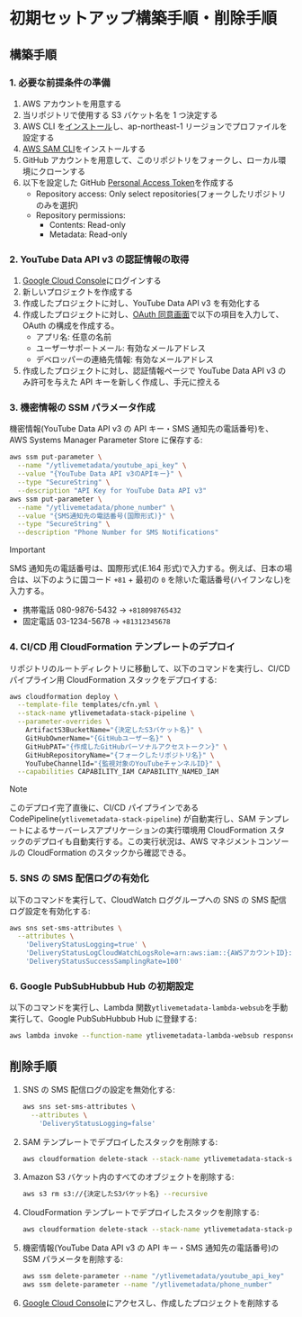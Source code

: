 # 初期セットアップ構築手順・削除手順

## 構築手順

### 1. 必要な前提条件の準備

1. AWS アカウントを用意する
2. 当リポジトリで使用する S3 バケット名を 1 つ決定する
3. AWS CLI を[インストール](https://docs.aws.amazon.com/cli/latest/userguide/getting-started-install.html)し、ap-northeast-1 リージョンでプロファイルを設定する
4. [AWS SAM CLI](https://docs.aws.amazon.com/serverless-application-model/latest/developerguide/install-sam-cli.html)をインストールする
5. GitHub アカウントを用意して、このリポジトリをフォークし、ローカル環境にクローンする
6. 以下を設定した GitHub [Personal Access Token](https://github.com/settings/personal-access-tokens)を作成する
   - Repository access: Only select repositories(フォークしたリポジトリのみを選択)
   - Repository permissions:
     - Contents: Read-only
     - Metadata: Read-only

### 2. YouTube Data API v3 の認証情報の取得

1. [Google Cloud Console](https://console.cloud.google.com/)にログインする
2. 新しいプロジェクトを作成する
3. 作成したプロジェクトに対し、YouTube Data API v3 を有効化する
4. 作成したプロジェクトに対し、[OAuth 同意画面](https://console.cloud.google.com/apis/credentials/consent)で以下の項目を入力して、OAuth の構成を作成する。
   - アプリ名: 任意の名前
   - ユーザーサポートメール: 有効なメールアドレス
   - デベロッパーの連絡先情報: 有効なメールアドレス
5. 作成したプロジェクトに対し、認証情報ページで YouTube Data API v3 のみ許可を与えた API キーを新しく作成し、手元に控える

### 3. 機密情報の SSM パラメータ作成

機密情報(YouTube Data API v3 の API キー・SMS 通知先の電話番号)を、 AWS Systems Manager Parameter Store に保存する:

```bash
aws ssm put-parameter \
  --name "/ytlivemetadata/youtube_api_key" \
  --value "{YouTube Data API v3のAPIキー}" \
  --type "SecureString" \
  --description "API Key for YouTube Data API v3"
aws ssm put-parameter \
  --name "/ytlivemetadata/phone_number" \
  --value "{SMS通知先の電話番号(国際形式)}" \
  --type "SecureString" \
  --description "Phone Number for SMS Notifications"
```

> [!IMPORTANT]  
> SMS 通知先の電話番号は、国際形式(E.164 形式)で入力する。例えば、日本の場合は、以下のように国コード `+81` + 最初の `0` を除いた電話番号(ハイフンなし)を入力する。
>
> - 携帯電話 080-9876-5432 → `+818098765432`
> - 固定電話 03-1234-5678 → `+81312345678`

### 4. CI/CD 用 CloudFormation テンプレートのデプロイ

リポジトリのルートディレクトリに移動して、以下のコマンドを実行し、CI/CD パイプライン用 CloudFormation スタックをデプロイする:

```bash
aws cloudformation deploy \
  --template-file templates/cfn.yml \
  --stack-name ytlivemetadata-stack-pipeline \
  --parameter-overrides \
    ArtifactS3BucketName="{決定したS3バケット名}" \
    GitHubOwnerName="{GitHubユーザー名}" \
    GitHubPAT="{作成したGitHubパーソナルアクセストークン}" \
    GitHubRepositoryName="{フォークしたリポジトリ名}" \
    YouTubeChannelId="{監視対象のYouTubeチャンネルID}" \
  --capabilities CAPABILITY_IAM CAPABILITY_NAMED_IAM
```

> [!NOTE]  
> このデプロイ完了直後に、CI/CD パイプラインである CodePipeline(`ytlivemetadata-stack-pipeline`) が自動実行し、SAM テンプレートによるサーバーレスアプリケーションの実行環境用 CloudFormation スタックのデプロイも自動実行する。この実行状況は、AWS マネジメントコンソールの CloudFormation のスタックから確認できる。

### 5. SNS の SMS 配信ログの有効化

以下のコマンドを実行して、CloudWatch ロググループへの SNS の SMS 配信ログ設定を有効化する:

```bash
aws sns set-sms-attributes \
  --attributes \
    'DeliveryStatusLogging=true' \
    'DeliveryStatusLogCloudWatchLogsRole=arn:aws:iam::{AWSアカウントID}:role/ytlivemetadata-role-sns-cloudwatch-logs' \
    'DeliveryStatusSuccessSamplingRate=100'
```

### 6. Google PubSubHubbub Hub の初期設定

以下のコマンドを実行し、Lambda 関数`ytlivemetadata-lambda-websub`を手動実行して、Google PubSubHubbub Hub に登録する:

```bash
aws lambda invoke --function-name ytlivemetadata-lambda-websub response.json
```

## 削除手順

1. SNS の SMS 配信ログの設定を無効化する:

   ```bash
   aws sns set-sms-attributes \
     --attributes \
       'DeliveryStatusLogging=false'
   ```

2. SAM テンプレートでデプロイしたスタックを削除する:

   ```bash
   aws cloudformation delete-stack --stack-name ytlivemetadata-stack-sam
   ```

3. Amazon S3 バケット内のすべてのオブジェクトを削除する:

   ```bash
   aws s3 rm s3://{決定したS3バケット名} --recursive
   ```

4. CloudFormation テンプレートでデプロイしたスタックを削除する:

   ```bash
   aws cloudformation delete-stack --stack-name ytlivemetadata-stack-pipeline
   ```

5. 機密情報(YouTube Data API v3 の API キー・SMS 通知先の電話番号)の SSM パラメータを削除する:

   ```bash
   aws ssm delete-parameter --name "/ytlivemetadata/youtube_api_key"
   aws ssm delete-parameter --name "/ytlivemetadata/phone_number"
   ```

6. [Google Cloud Console](https://console.cloud.google.com/)にアクセスし、作成したプロジェクトを削除する
